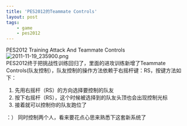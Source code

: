 ```yaml
---
title: 'PES2012的Teammate Controls'
layout: post
tags:
    - game
    - pes2012
---
```


PES2012 Training Attack And Teammate Controls  
![2011-11-19_235900.png](http://linyehui.wikidot.com/local--files/pes2012-training-attack-and-teammate-controls/2011-11-19_235900.png)  
PES2012终于把挑战性训练回归了，里面的进攻训练新增了Teammate Controls(队友控制），队友控制的操作方法依赖于右摇杆键：RS，按键方法如下：  
1. 先用右摇杆（RS）的方向选择要控制的队友
2. 按下右摇杆（RS），这个时候被选择到的队友头顶也会出现控制光标
3. 接着就可以控制你的队友跑位了

：） 同时控制两个人，看来要花点心思来熟悉下这套新系统了